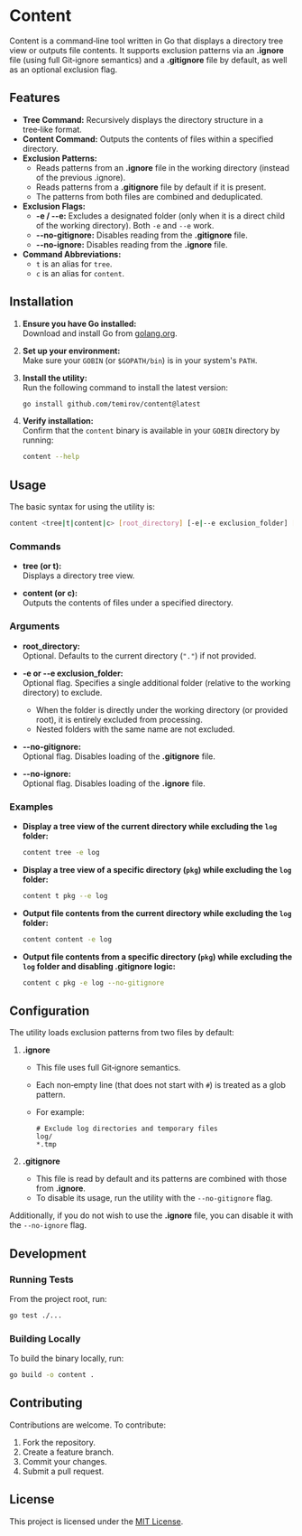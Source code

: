 # Content

Content is a command‑line tool written in Go that displays a directory tree view or outputs file contents. It supports
exclusion patterns via an **.ignore** file (using full Git‑ignore semantics) and a **.gitignore** file by default, as
well as an optional exclusion flag.

## Features

- **Tree Command:** Recursively displays the directory structure in a tree‑like format.
- **Content Command:** Outputs the contents of files within a specified directory.
- **Exclusion Patterns:**
    - Reads patterns from an **.ignore** file in the working directory (instead of the previous .ignore).
    - Reads patterns from a **.gitignore** file by default if it is present.
    - The patterns from both files are combined and deduplicated.
- **Exclusion Flags:**
    - **-e / --e:** Excludes a designated folder (only when it is a direct child of the working directory). Both `-e`
      and `--e` work.
    - **--no-gitignore:** Disables reading from the **.gitignore** file.
    - **--no-ignore:** Disables reading from the **.ignore** file.
- **Command Abbreviations:**
    - `t` is an alias for `tree`.
    - `c` is an alias for `content`.

## Installation

1. **Ensure you have Go installed:**  
   Download and install Go from [golang.org](https://golang.org/dl/).

2. **Set up your environment:**  
   Make sure your `GOBIN` (or `$GOPATH/bin`) is in your system's `PATH`.

3. **Install the utility:**  
   Run the following command to install the latest version:

   ```bash
   go install github.com/temirov/content@latest
   ```

4. **Verify installation:**  
   Confirm that the `content` binary is available in your `GOBIN` directory by running:

   ```bash
   content --help
   ```

## Usage

The basic syntax for using the utility is:

```bash
content <tree|t|content|c> [root_directory] [-e|--e exclusion_folder] [--no-gitignore] [--no-ignore]
```

### Commands

- **tree (or t):**  
  Displays a directory tree view.

- **content (or c):**  
  Outputs the contents of files under a specified directory.

### Arguments

- **root_directory:**  
  Optional. Defaults to the current directory (`"."`) if not provided.

- **-e or --e exclusion_folder:**  
  Optional flag. Specifies a single additional folder (relative to the working directory) to exclude.
    - When the folder is directly under the working directory (or provided root), it is entirely excluded from
      processing.
    - Nested folders with the same name are not excluded.

- **--no-gitignore:**  
  Optional flag. Disables loading of the **.gitignore** file.

- **--no-ignore:**  
  Optional flag. Disables loading of the **.ignore** file.

### Examples

- **Display a tree view of the current directory while excluding the `log` folder:**

  ```bash
  content tree -e log
  ```

- **Display a tree view of a specific directory (`pkg`) while excluding the `log` folder:**

  ```bash
  content t pkg --e log
  ```

- **Output file contents from the current directory while excluding the `log` folder:**

  ```bash
  content content -e log
  ```

- **Output file contents from a specific directory (`pkg`) while excluding the `log` folder and disabling .gitignore
  logic:**

  ```bash
  content c pkg -e log --no-gitignore
  ```

## Configuration

The utility loads exclusion patterns from two files by default:

1. **.ignore**
    - This file uses full Git‑ignore semantics.
    - Each non‑empty line (that does not start with `#`) is treated as a glob pattern.
    - For example:

      ```plaintext
      # Exclude log directories and temporary files
      log/
      *.tmp
      ```

2. **.gitignore**
    - This file is read by default and its patterns are combined with those from **.ignore**.
    - To disable its usage, run the utility with the `--no-gitignore` flag.

Additionally, if you do not wish to use the **.ignore** file, you can disable it with the `--no-ignore` flag.

## Development

### Running Tests

From the project root, run:

```bash
go test ./...
```

### Building Locally

To build the binary locally, run:

```bash
go build -o content .
```

## Contributing

Contributions are welcome. To contribute:

1. Fork the repository.
2. Create a feature branch.
3. Commit your changes.
4. Submit a pull request.

## License

This project is licensed under the [MIT License](LICENSE).
